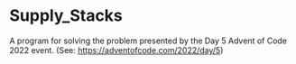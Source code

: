 # Supply_Stacks
A program for solving the problem presented by the Day 5 Advent of Code 2022 event. (See: https://adventofcode.com/2022/day/5)
